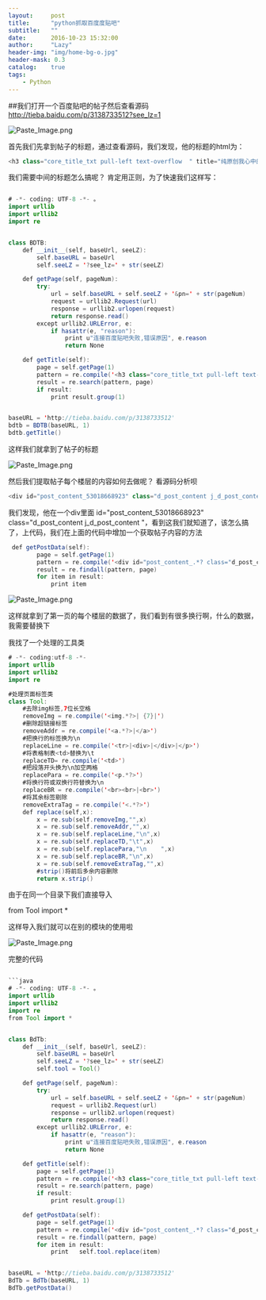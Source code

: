 ```yaml
---
layout:     post
title:      "python抓取百度度贴吧"
subtitle:   ""
date:       2016-10-23 15:32:00
author:     "Lazy"
header-img: "img/home-bg-o.jpg"
header-mask: 0.3
catalog:    true
tags:
    - Python
---
```






##我们打开一个百度贴吧的帖子然后查看源码
http://tieba.baidu.com/p/3138733512?see_lz=1

![Paste_Image.png](http://upload-images.jianshu.io/upload_images/1205414-777ca125ec62cf3f.png?imageMogr2/auto-orient/strip%7CimageView2/2/w/1240)

首先我们先拿到帖子的标题，通过查看源码，我们发现，他的标题的html为：
```java
<h3 class="core_title_txt pull-left text-overflow  " title="纯原创我心中的NBA2014-2015赛季现役50大" style="width: 396px">纯原创我心中的NBA2014-2015赛季现役50大</h3>

```

我们需要中间的标题怎么搞呢？
  肯定用正则，为了快速我们这样写：



```java

# -*- coding: UTF-8 -*- 。
import urllib
import urllib2
import re


class BDTB:
    def __init__(self, baseUrl, seeLZ):
        self.baseURL = baseUrl
        self.seeLZ = '?see_lz=' + str(seeLZ)

    def getPage(self, pageNum):
        try:
            url = self.baseURL + self.seeLZ + '&pn=' + str(pageNum)
            request = urllib2.Request(url)
            response = urllib2.urlopen(request)
            return response.read()
        except urllib2.URLError, e:
            if hasattr(e, "reason"):
                print u"连接百度贴吧失败,错误原因", e.reason
                return None

    def getTitle(self):
        page = self.getPage(1)
        pattern = re.compile('<h3 class="core_title_txt pull-left text-overflow.*?>(.*?)</h3>', re.S)
        result = re.search(pattern, page)
        if result:
            print result.group(1)


baseURL = 'http://tieba.baidu.com/p/3138733512'
bdtb = BDTB(baseURL, 1)
bdtb.getTitle()


```
这样我们就拿到了帖子的标题

![Paste_Image.png](http://upload-images.jianshu.io/upload_images/1205414-e9878cc842202b3c.png?imageMogr2/auto-orient/strip%7CimageView2/2/w/1240)



然后我们提取帖子每个楼层的内容如何去做呢？
看源码分析呗


```java
<div id="post_content_53018668923" class="d_post_content j_d_post_content ">            很多媒体都在每赛季之前给球员排个名，我也有这个癖好…………，我会尽量理性的分析球队地位，个人能力等因素，评出我心目中的下赛季50大现役球员，这个50大是指预估他本赛季在篮球场上对球队的影响力……不是过去的荣誉什么的，所以难免有一定的主观性……如果把你喜欢的球星排低了，欢迎理性讨论！![](http://upload-images.jianshu.io/upload_images/1205414-58b2b7b444eed998.jpg?imageMogr2/auto-orient/strip%7CimageView2/2/w/1240)<br><br><br><br>状元维金斯镇楼<br>P.S 1 我每天都至少更新一个，不TJ。<br>      2 今年的新秀我就不考虑了，没上赛季参照</div>

```

我们发现，他在一个div里面 id="post_content_53018668923" class="d_post_content j_d_post_content "，看到这我们就知道了，该怎么搞了，上代码，我们在上面的代码中增加一个获取帖子内容的方法


```java
 def getPostData(self):
        page = self.getPage(1)
        pattern = re.compile('<div id="post_content_.*? class="d_post_content j_d_post_content ">(.*?)</div>', re.S)
        result = re.findall(pattern, page)
        for item in result:
            print item


```



![Paste_Image.png](http://upload-images.jianshu.io/upload_images/1205414-d52d779fef992e9d.png?imageMogr2/auto-orient/strip%7CimageView2/2/w/1240)

这样就拿到了第一页的每个楼层的数据了，我们看到有很多换行啊，什么的数据，我需要替换下

我找了一个处理的工具类


```java
# -*- coding:utf-8 -*-
import urllib
import urllib2
import re

#处理页面标签类
class Tool:
    #去除img标签,7位长空格
    removeImg = re.compile('<img.*?>| {7}|')
    #删除超链接标签
    removeAddr = re.compile('<a.*?>|</a>')
    #把换行的标签换为\n
    replaceLine = re.compile('<tr>|<div>|</div>|</p>')
    #将表格制表<td>替换为\t
    replaceTD= re.compile('<td>')
    #把段落开头换为\n加空两格
    replacePara = re.compile('<p.*?>')
    #将换行符或双换行符替换为\n
    replaceBR = re.compile('<br><br>|<br>')
    #将其余标签剔除
    removeExtraTag = re.compile('<.*?>')
    def replace(self,x):
        x = re.sub(self.removeImg,"",x)
        x = re.sub(self.removeAddr,"",x)
        x = re.sub(self.replaceLine,"\n",x)
        x = re.sub(self.replaceTD,"\t",x)
        x = re.sub(self.replacePara,"\n    ",x)
        x = re.sub(self.replaceBR,"\n",x)
        x = re.sub(self.removeExtraTag,"",x)
        #strip()将前后多余内容删除
        return x.strip()


```

由于在同一个目录下我们直接导入


from Tool import *

这样导入我们就可以在别的模块的使用啦



![Paste_Image.png](http://upload-images.jianshu.io/upload_images/1205414-dff87d2d7bd2fdb9.png?imageMogr2/auto-orient/strip%7CimageView2/2/w/1240)



完整的代码


```java

```java
# -*- coding: UTF-8 -*- 。
import urllib
import urllib2
import re
from Tool import *


class BdTb:
    def __init__(self, baseUrl, seeLZ):
        self.baseURL = baseUrl
        self.seeLZ = '?see_lz=' + str(seeLZ)
        self.tool = Tool()

    def getPage(self, pageNum):
        try:
            url = self.baseURL + self.seeLZ + '&pn=' + str(pageNum)
            request = urllib2.Request(url)
            response = urllib2.urlopen(request)
            return response.read()
        except urllib2.URLError, e:
            if hasattr(e, "reason"):
                print u"连接百度贴吧失败,错误原因", e.reason
                return None

    def getTitle(self):
        page = self.getPage(1)
        pattern = re.compile('<h3 class="core_title_txt pull-left text-overflow.*?>(.*?)</h3>', re.S)
        result = re.search(pattern, page)
        if result:
            print result.group(1)

    def getPostData(self):
        page = self.getPage(1)
        pattern = re.compile('<div id="post_content_.*? class="d_post_content j_d_post_content ">(.*?)</div>', re.S)
        result = re.findall(pattern, page)
        for item in result:
            print   self.tool.replace(item)


baseURL = 'http://tieba.baidu.com/p/3138733512'
BdTb = BdTb(baseURL, 1)
BdTb.getPostData()



```


```
